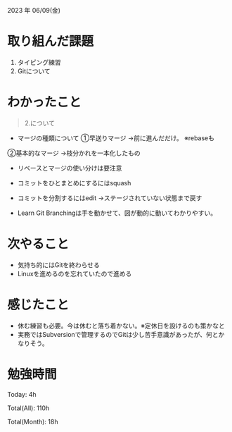 2023 年 06/09(金)

# 取り組んだ課題

1. タイピング練習
1. Gitについて

# わかったこと

> 2.について

* マージの種類について
①早送りマージ
→前に進んだだけ。
※rebaseも

②基本的なマージ
→枝分かれを一本化したもの

* リベースとマージの使い分けは要注意
* コミットをひとまとめにするにはsquash
* コミットを分割するにはedit
→ステージされていない状態まで戻す

* Learn Git Branchingは手を動かせて、図が動的に動いてわかりやすい。


# 次やること

* 気持ち的にはGitを終わらせる
* Linuxを進めるのを忘れていたので進める

# 感じたこと

* 休む練習も必要。今は休むと落ち着かない。※定休日を設けるのも策かなと
* 実務ではSubversionで管理するのでGitは少し苦手意識があったが、何とかなりそう。

# 勉強時間

Today: 4h

Total(All): 110h

Total(Month): 18h

